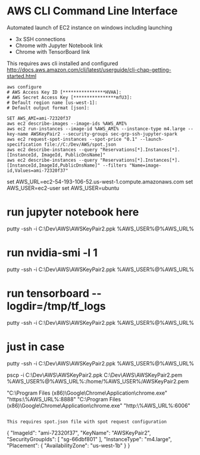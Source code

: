 # AWS CLI Command Line Interface
Automated launch of EC2 instance on windows including launching
* 3x SSH connections
* Chrome with Jupyter Notebook link
* Chrome with TensorBoard link

This requires aws cli installed and configured
http://docs.aws.amazon.com/cli/latest/userguide/cli-chap-getting-started.html
```
aws configure
# AWS Access Key ID [****************HVHA]:
# AWS Secret Access Key [****************mfU3]:
# Default region name [us-west-1]:
# Default output format [json]:
```

```
SET AWS_AMI=ami-72320f37
aws ec2 describe-images --image-ids %AWS_AMI%
aws ec2 run-instances --image-id %AWS_AMI% --instance-type m4.large --key-name AWSKeyPair2 --security-groups sec-grp-ssh-jupyter-spark
aws ec2 request-spot-instances --spot-price "0.1" --launch-specification file://C:/Dev/AWS/spot.json
aws ec2 describe-instances --query "Reservations[*].Instances[*].[InstanceId, ImageId, PublicDnsName]"
aws ec2 describe-instances --query "Reservations[*].Instances[*].[InstanceId,ImageId,PublicDnsName]" --filters "Name=image-id,Values=ami-72320f37"
```

set AWS_URL=ec2-54-193-106-52.us-west-1.compute.amazonaws.com
set AWS_USER=ec2-user
set AWS_USER=ubuntu

# run jupyter notebook here
putty -ssh -i C:\Dev\AWS\AWSKeyPair2.ppk %AWS_USER%@%AWS_URL%
# run nvidia-smi -l 1
putty -ssh -i C:\Dev\AWS\AWSKeyPair2.ppk %AWS_USER%@%AWS_URL%
# run tensorboard --logdir=/tmp/tf_logs
putty -ssh -i C:\Dev\AWS\AWSKeyPair2.ppk %AWS_USER%@%AWS_URL%
# just in case
putty -ssh -i C:\Dev\AWS\AWSKeyPair2.ppk %AWS_USER%@%AWS_URL%

pscp -i C:\Dev\AWS\AWSKeyPair2.ppk C:\Dev\AWS\AWSKeyPair2.pem %AWS_USER%@%AWS_URL%:/home/%AWS_USER%/AWSKeyPair2.pem

"C:\Program Files (x86)\Google\Chrome\Application\chrome.exe" "https:\\%AWS_URL%:8888"
"C:\Program Files (x86)\Google\Chrome\Application\chrome.exe" "http:\\%AWS_URL%:6006"
```

This requires spot.json file with spot request configuration
```
{
  "ImageId": "ami-72320f37",
  "KeyName": "AWSKeyPair2",
  "SecurityGroupIds": [ "sg-66dbf801" ],
  "InstanceType": "m4.large",
  "Placement": {
    "AvailabilityZone": "us-west-1b"
  }
}
```
